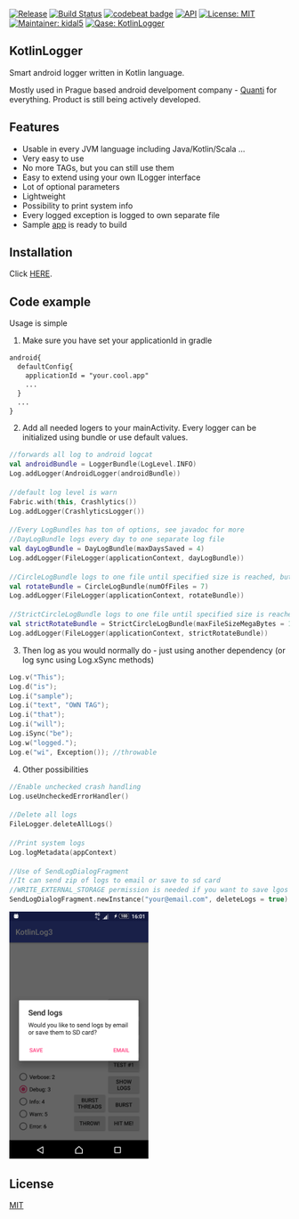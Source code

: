 [![Release](https://jitpack.io/v/Qase/KotlinLogger.svg)](https://jitpack.io/#Qase/KotlinLogger)
[![Build Status](https://travis-ci.org/Qase/KotlinLogger.svg?branch=master)](https://travis-ci.org/Qase/KotlinLogger)
[![codebeat badge](https://codebeat.co/badges/d7306f5e-9328-45a0-bbed-1abab3e8b5b2)](https://codebeat.co/projects/github-com-qase-kotlinlogger-master)
[![API](https://img.shields.io/badge/API-16%2B-brightgreen.svg?style=flat)](https://android-arsenal.com/api?level=16)
[![License: MIT](https://img.shields.io/badge/License-MIT-yellow.svg)](https://opensource.org/licenses/MIT)
[![Maintainer: kidal5](https://img.shields.io/badge/Maintainer-kidal5-blue.svg)](mailto:vladislav.trnka@quanti.cz)
[![Qase: KotlinLogger](https://img.shields.io/badge/Qase-KotlinLogger-ff69b4.svg)](https://github.com/Qase/KotlinLogger)



## KotlinLogger

Smart android logger written in Kotlin language.

Mostly used in Prague based android develpoment company - [Quanti](https://www.quanti.cz/) for everything. Product is still being actively developed.

## Features
* Usable in every JVM language including Java/Kotlin/Scala ...
* Very easy to use
* No more TAGs, but you can still use them
* Easy to extend using your own ILogger interface
* Lot of optional parameters
* Lightweight
* Possibility to print system info
* Every logged exception is logged to own separate file
* Sample [app](github/sampleApp.png) is ready to build

## Installation

Click [HERE](https://jitpack.io/#Qase/KotlinLogger).

## Code example

Usage is simple

1) Make sure you have set your applicationId in gradle 
```
android{
  defaultConfig{
    applicationId = "your.cool.app"
    ...
  }
  ...
}
```

2) Add all needed logers to your mainActivity. Every logger can be initialized using bundle or use default values.

```kotlin
//forwards all log to android logcat
val androidBundle = LoggerBundle(LogLevel.INFO)
Log.addLogger(AndroidLogger(androidBundle))

//default log level is warn
Fabric.with(this, Crashlytics())
Log.addLogger(CrashlyticsLogger())

//Every LogBundles has ton of options, see javadoc for more
//DayLogBundle logs every day to one separate log file
val dayLogBundle = DayLogBundle(maxDaysSaved = 4)
Log.addLogger(FileLogger(applicationContext, dayLogBundle))

//CircleLogBundle logs to one file until specified size is reached, but may overflow
val rotateBundle = CircleLogBundle(numOfFiles = 7)
Log.addLogger(FileLogger(applicationContext, rotateBundle))

//StrictCircleLogBundle logs to one file until specified size is reached, never overflows but slower
val strictRotateBundle = StrictCircleLogBundle(maxFileSizeMegaBytes = 1)  
Log.addLogger(FileLogger(applicationContext, strictRotateBundle))

```



3) Then log as you would normally do - just using another dependency
(or log sync using Log.xSync methods)

```kotlin
Log.v("This");
Log.d("is");
Log.i("sample");
Log.i("text", "OWN TAG");
Log.i("that");
Log.i("will");
Log.iSync("be");
Log.w("logged.");
Log.e("wi", Exception()); //throwable
```

4) Other possibilities 
```kotlin
//Enable unchecked crash handling
Log.useUncheckedErrorHandler()

//Delete all logs
FileLogger.deleteAllLogs()

//Print system logs
Log.logMetadata(appContext)

//Use of SendLogDialogFragment
//It can send zip of logs to email or save to sd card 
//WRITE_EXTERNAL_STORAGE permission is needed if you want to save lgos to sd card
SendLogDialogFragment.newInstance("your@email.com", deleteLogs = true).show(supportFragmentManager, "TAG")
```
<img src="github/dialog.png" width="250">


## License
[MIT](https://github.com/nishanths/license/blob/master/LICENSE)
